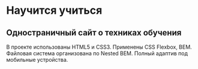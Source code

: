 Научится учиться
===

Одностраничный сайт о техниках обучения
---
В проекте использованы HTML5 и CSS3. Применены CSS Flexbox, BEM.
Файловая система организована по Nested BEM.
Полный адаптив под мобильные устройства.
